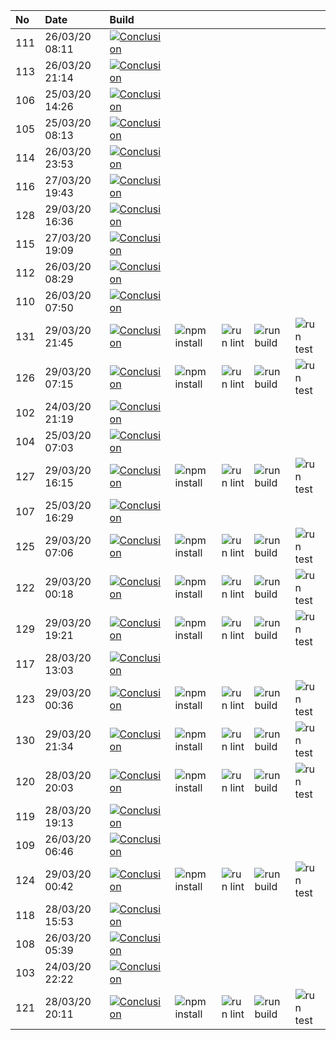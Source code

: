 | No  | Date           | Build                                                                                                                                                         |                                                                      |                                                                |                                                                  |                                                                |
| :-- | :------------- | :------------------------------------------------------------------------------------------------------------------------------------------------------------ | :------------------------------------------------------------------- | :------------------------------------------------------------- | :--------------------------------------------------------------- | :------------------------------------------------------------- |
| 111 | 26/03/20 08:11 | [![Conclusion](https://img.shields.io/badge/build-pass-brightgreen)](https://github.com/e2e-boilerplate/cypress-es-modules-chai-expect/actions/runs/63768379) |                                                                      |                                                                |                                                                  |                                                                |
| 113 | 26/03/20 21:14 | [![Conclusion](https://img.shields.io/badge/build-pass-brightgreen)](https://github.com/e2e-boilerplate/cypress-es-modules-chai-expect/actions/runs/64253511) |                                                                      |                                                                |                                                                  |                                                                |
| 106 | 25/03/20 14:26 | [![Conclusion](https://img.shields.io/badge/build-pass-brightgreen)](https://github.com/e2e-boilerplate/cypress-es-modules-chai-expect/actions/runs/63216484) |                                                                      |                                                                |                                                                  |                                                                |
| 105 | 25/03/20 08:13 | [![Conclusion](https://img.shields.io/badge/build-pass-brightgreen)](https://github.com/e2e-boilerplate/cypress-es-modules-chai-expect/actions/runs/62974130) |                                                                      |                                                                |                                                                  |                                                                |
| 114 | 26/03/20 23:53 | [![Conclusion](https://img.shields.io/badge/build-pass-brightgreen)](https://github.com/e2e-boilerplate/cypress-es-modules-chai-expect/actions/runs/64316336) |                                                                      |                                                                |                                                                  |                                                                |
| 116 | 27/03/20 19:43 | [![Conclusion](https://img.shields.io/badge/build-pass-brightgreen)](https://github.com/e2e-boilerplate/cypress-es-modules-chai-expect/actions/runs/64985208) |                                                                      |                                                                |                                                                  |                                                                |
| 128 | 29/03/20 16:36 | [![Conclusion](https://img.shields.io/badge/build-pass-brightgreen)](https://github.com/e2e-boilerplate/cypress-es-modules-chai-expect/actions/runs/66015547) |                                                                      |                                                                |                                                                  |                                                                |
| 115 | 27/03/20 19:09 | [![Conclusion](https://img.shields.io/badge/build-pass-brightgreen)](https://github.com/e2e-boilerplate/cypress-es-modules-chai-expect/actions/runs/64974126) |                                                                      |                                                                |                                                                  |                                                                |
| 112 | 26/03/20 08:29 | [![Conclusion](https://img.shields.io/badge/build-pass-brightgreen)](https://github.com/e2e-boilerplate/cypress-es-modules-chai-expect/actions/runs/63778210) |                                                                      |                                                                |                                                                  |                                                                |
| 110 | 26/03/20 07:50 | [![Conclusion](https://img.shields.io/badge/build-pass-brightgreen)](https://github.com/e2e-boilerplate/cypress-es-modules-chai-expect/actions/runs/63750929) |                                                                      |                                                                |                                                                  |                                                                |
| 131 | 29/03/20 21:45 | [![Conclusion](https://img.shields.io/badge/build-pass-brightgreen)](https://github.com/e2e-boilerplate/cypress-es-modules-chai-expect/actions/runs/66143416) | ![npm install](https://img.shields.io/badge/npm-install-brightgreen) | ![run lint](https://img.shields.io/badge/run-lint-brightgreen) | ![run build](https://img.shields.io/badge/run-build-brightgreen) | ![run test](https://img.shields.io/badge/run-test-brightgreen) |
| 126 | 29/03/20 07:15 | [![Conclusion](https://img.shields.io/badge/build-pass-brightgreen)](https://github.com/e2e-boilerplate/cypress-es-modules-chai-expect/actions/runs/65783350) | ![npm install](https://img.shields.io/badge/npm-install-brightgreen) | ![run lint](https://img.shields.io/badge/run-lint-brightgreen) | ![run build](https://img.shields.io/badge/run-build-brightgreen) | ![run test](https://img.shields.io/badge/run-test-brightgreen) |
| 102 | 24/03/20 21:19 | [![Conclusion](https://img.shields.io/badge/build-pass-brightgreen)](https://github.com/e2e-boilerplate/cypress-es-modules-chai-expect/actions/runs/62659565) |                                                                      |                                                                |                                                                  |                                                                |
| 104 | 25/03/20 07:03 | [![Conclusion](https://img.shields.io/badge/build-pass-brightgreen)](https://github.com/e2e-boilerplate/cypress-es-modules-chai-expect/actions/runs/62928925) |                                                                      |                                                                |                                                                  |                                                                |
| 127 | 29/03/20 16:15 | [![Conclusion](https://img.shields.io/badge/build-pass-brightgreen)](https://github.com/e2e-boilerplate/cypress-es-modules-chai-expect/actions/runs/66007931) | ![npm install](https://img.shields.io/badge/npm-install-brightgreen) | ![run lint](https://img.shields.io/badge/run-lint-brightgreen) | ![run build](https://img.shields.io/badge/run-build-brightgreen) | ![run test](https://img.shields.io/badge/run-test-brightgreen) |
| 107 | 25/03/20 16:29 | [![Conclusion](https://img.shields.io/badge/build-pass-brightgreen)](https://github.com/e2e-boilerplate/cypress-es-modules-chai-expect/actions/runs/63290344) |                                                                      |                                                                |                                                                  |                                                                |
| 125 | 29/03/20 07:06 | [![Conclusion](https://img.shields.io/badge/build-pass-brightgreen)](https://github.com/e2e-boilerplate/cypress-es-modules-chai-expect/actions/runs/65778744) | ![npm install](https://img.shields.io/badge/npm-install-brightgreen) | ![run lint](https://img.shields.io/badge/run-lint-brightgreen) | ![run build](https://img.shields.io/badge/run-build-brightgreen) | ![run test](https://img.shields.io/badge/run-test-brightgreen) |
| 122 | 29/03/20 00:18 | [![Conclusion](https://img.shields.io/badge/build-pass-brightgreen)](https://github.com/e2e-boilerplate/cypress-es-modules-chai-expect/actions/runs/65635052) | ![npm install](https://img.shields.io/badge/npm-install-brightgreen) | ![run lint](https://img.shields.io/badge/run-lint-brightgreen) | ![run build](https://img.shields.io/badge/run-build-brightgreen) | ![run test](https://img.shields.io/badge/run-test-brightgreen) |
| 129 | 29/03/20 19:21 | [![Conclusion](https://img.shields.io/badge/build-pass-brightgreen)](https://github.com/e2e-boilerplate/cypress-es-modules-chai-expect/actions/runs/66081771) | ![npm install](https://img.shields.io/badge/npm-install-brightgreen) | ![run lint](https://img.shields.io/badge/run-lint-brightgreen) | ![run build](https://img.shields.io/badge/run-build-brightgreen) | ![run test](https://img.shields.io/badge/run-test-brightgreen) |
| 117 | 28/03/20 13:03 | [![Conclusion](https://img.shields.io/badge/build-pass-brightgreen)](https://github.com/e2e-boilerplate/cypress-es-modules-chai-expect/actions/runs/65373337) |                                                                      |                                                                |                                                                  |                                                                |
| 123 | 29/03/20 00:36 | [![Conclusion](https://img.shields.io/badge/build-pass-brightgreen)](https://github.com/e2e-boilerplate/cypress-es-modules-chai-expect/actions/runs/65639674) | ![npm install](https://img.shields.io/badge/npm-install-brightgreen) | ![run lint](https://img.shields.io/badge/run-lint-brightgreen) | ![run build](https://img.shields.io/badge/run-build-brightgreen) | ![run test](https://img.shields.io/badge/run-test-brightgreen) |
| 130 | 29/03/20 21:34 | [![Conclusion](https://img.shields.io/badge/build-pass-brightgreen)](https://github.com/e2e-boilerplate/cypress-es-modules-chai-expect/actions/runs/66140664) | ![npm install](https://img.shields.io/badge/npm-install-brightgreen) | ![run lint](https://img.shields.io/badge/run-lint-brightgreen) | ![run build](https://img.shields.io/badge/run-build-brightgreen) | ![run test](https://img.shields.io/badge/run-test-brightgreen) |
| 120 | 28/03/20 20:03 | [![Conclusion](https://img.shields.io/badge/build-pass-brightgreen)](https://github.com/e2e-boilerplate/cypress-es-modules-chai-expect/actions/runs/65533074) | ![npm install](https://img.shields.io/badge/npm-install-brightgreen) | ![run lint](https://img.shields.io/badge/run-lint-brightgreen) | ![run build](https://img.shields.io/badge/run-build-brightgreen) | ![run test](https://img.shields.io/badge/run-test-brightgreen) |
| 119 | 28/03/20 19:13 | [![Conclusion](https://img.shields.io/badge/build-pass-brightgreen)](https://github.com/e2e-boilerplate/cypress-es-modules-chai-expect/actions/runs/65521215) |                                                                      |                                                                |                                                                  |                                                                |
| 109 | 26/03/20 06:46 | [![Conclusion](https://img.shields.io/badge/build-pass-brightgreen)](https://github.com/e2e-boilerplate/cypress-es-modules-chai-expect/actions/runs/63714526) |                                                                      |                                                                |                                                                  |                                                                |
| 124 | 29/03/20 00:42 | [![Conclusion](https://img.shields.io/badge/build-pass-brightgreen)](https://github.com/e2e-boilerplate/cypress-es-modules-chai-expect/actions/runs/65640959) | ![npm install](https://img.shields.io/badge/npm-install-brightgreen) | ![run lint](https://img.shields.io/badge/run-lint-brightgreen) | ![run build](https://img.shields.io/badge/run-build-brightgreen) | ![run test](https://img.shields.io/badge/run-test-brightgreen) |
| 118 | 28/03/20 15:53 | [![Conclusion](https://img.shields.io/badge/build-pass-brightgreen)](https://github.com/e2e-boilerplate/cypress-es-modules-chai-expect/actions/runs/65439835) |                                                                      |                                                                |                                                                  |                                                                |
| 108 | 26/03/20 05:39 | [![Conclusion](https://img.shields.io/badge/build-pass-brightgreen)](https://github.com/e2e-boilerplate/cypress-es-modules-chai-expect/actions/runs/63672847) |                                                                      |                                                                |                                                                  |                                                                |
| 103 | 24/03/20 22:22 | [![Conclusion](https://img.shields.io/badge/build-pass-brightgreen)](https://github.com/e2e-boilerplate/cypress-es-modules-chai-expect/actions/runs/62685576) |                                                                      |                                                                |                                                                  |                                                                |
| 121 | 28/03/20 20:11 | [![Conclusion](https://img.shields.io/badge/build-pass-brightgreen)](https://github.com/e2e-boilerplate/cypress-es-modules-chai-expect/actions/runs/65544935) | ![npm install](https://img.shields.io/badge/npm-install-brightgreen) | ![run lint](https://img.shields.io/badge/run-lint-brightgreen) | ![run build](https://img.shields.io/badge/run-build-brightgreen) | ![run test](https://img.shields.io/badge/run-test-brightgreen) |